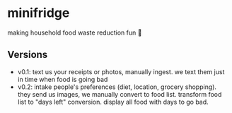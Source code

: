 # minifridge 

making household food waste reduction fun 🥑

## Versions
- v0.1: text us your receipts or photos, manually ingest. we text them just in time when food is going bad
- v0.2: intake people's preferences (diet, location, grocery shopping). they send us images, we manually convert to food list. transform food list to "days left" conversion. display all food with days to go bad.
